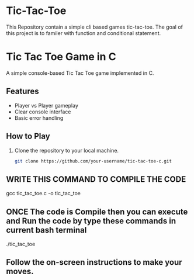 # Tic-Tac-Toe
This Repository contain a simple cli based games tic-tac-toe. The goal of this project is to familer with function and conditional statement.
# Tic Tac Toe Game in C

A simple console-based Tic Tac Toe game implemented in C.

## Features

- Player vs Player gameplay
- Clear console interface
- Basic error handling

## How to Play

1. Clone the repository to your local machine.
   ```bash
   git clone https://github.com/your-username/tic-tac-toe-c.git
## WRITE THIS COMMAND TO COMPILE THE CODE
  gcc tic_tac_toe.c -o tic_tac_toe
## ONCE The code is Compile then you can execute and Run the code by type these commands in current bash terminal 
 ./tic_tac_toe
 
## Follow the on-screen instructions to make your moves.
